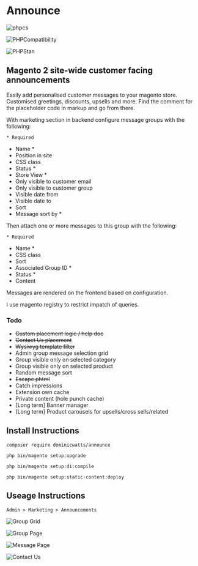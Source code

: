 # Announce

![phpcs](https://github.com/DominicWatts/Announce/workflows/phpcs/badge.svg)

![PHPCompatibility](https://github.com/DominicWatts/Announce/workflows/PHPCompatibility/badge.svg)

![PHPStan](https://github.com/DominicWatts/Announce/workflows/PHPStan/badge.svg)


## Magento 2 site-wide customer facing announcements

Easily add personalised customer messages to your magento store. Customised greetings, discounts, upsells and more. Find the comment for the placeholder code in markup and go from there.

With marketing section in backend configure message groups with the following:

    * Required

  - Name *
  - Position in site
  - CSS class
  - Status * 
  - Store View * 
  - Only visible to customer email
  - Only visible to customer group
  - Visible date from
  - Visible date to
  - Sort
  - Message sort by *

Then attach one or more messages to this group with the following:

    * Required

  - Name *
  - CSS class
  - Sort
  - Associated Group ID *
  - Status *
  - Content

Messages are rendered on the frontend based on configuration.

I use magento registry to restrict impatch of queries.

### Todo

  - ~~Custom placement logic / help doc~~
  - ~~Contact Us placement~~
  - ~~Wysiwyg template filter~~
  - Admin group message selection grid
  - Group visible only on selected category
  - Group visible only on selected product
  - Random message sort
  - ~~Escape phtml~~
  - Catch impressions
  - Extension own cache
  - Private content (hole punch cache)
  - [Long term] Banner manager
  - [Long term] Product carousels for upsells/cross sells/related

## Install Instructions

`composer require dominicwatts/announce`

`php bin/magento setup:upgrade`

`php bin/magento setup:di:compile`

`php bin/magento setup:static-content:deploy`

## Useage Instructions

    Admin > Marketing > Announcements

![Group Grid](https://i.snipboard.io/CfTWVw.jpg)

![Group Page](https://i.snipboard.io/4KxMJl.jpg)

![Message Page](https://i.snipboard.io/WtZTbS.jpg)

![Contact Us](https://i.snipboard.io/1AE5ax.jpg)